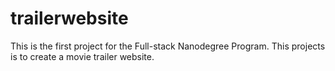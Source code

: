 # trailerwebsite
This is the first project for the Full-stack Nanodegree Program. This projects is to create a movie trailer website.
